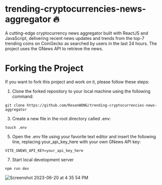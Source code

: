 # trending-cryptocurrencies-news-aggregator 🔥
A cutting-edge cryptocurrency news aggregator built with ReactJS and JavaScript, delivering recent news updates and trends from the top-7 trending coins on CoinGecko as searched by users in the last 24 hours.  The project uses the GNews API to retrieve the news.

# Forking the Project
If you want to fork this project and work on it, please follow these steps:

1. Clone the forked repository to your local machine using the following command:
```
git clone https://github.com/RexanWONG/trending-cryptocurrencies-news-aggregator
```

3. Create a new file in the root directory called .env:
```
touch .env
```

5. Open the .env file using your favorite text editor and insert the following line, replacing your_api_key_here with your own GNews API key:
```
VITE_GNEWS_API_KEY=your_api_key_here
```

7. Start local development server
```
npm run dev
```

![Screenshot 2023-06-20 at 4 35 54 PM](https://github.com/RexanWONG/trending-cryptocurrencies-news-aggregator/assets/96183717/bf127e74-878c-497c-b445-c17317efbec7)
